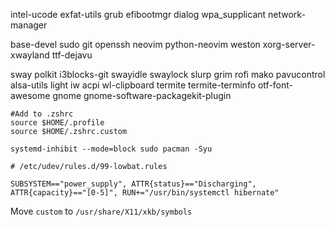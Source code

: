 intel-ucode exfat-utils grub efibootmgr dialog wpa_supplicant network-manager

base-devel sudo git openssh neovim python-neovim weston xorg-server-xwayland ttf-dejavu 

sway polkit i3blocks-git swayidle swaylock slurp grim rofi mako pavucontrol alsa-utils light iw acpi wl-clipboard termite termite-terminfo otf-font-awesome
gnome gnome-software-packagekit-plugin

```
#Add to .zshrc
source $HOME/.profile
source $HOME/.zshrc.custom
```


```
systemd-inhibit --mode=block sudo pacman -Syu
```

```
# /etc/udev/rules.d/99-lowbat.rules

SUBSYSTEM=="power_supply", ATTR{status}=="Discharging", ATTR{capacity}=="[0-5]", RUN+="/usr/bin/systemctl hibernate"
```

Move `custom` to `/usr/share/X11/xkb/symbols`
